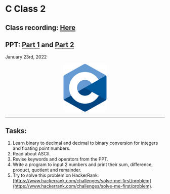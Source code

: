 # C Class 2


## Class recording: [Here](https://drive.google.com/file/d/1N3nF13g1sxA5fUlv447jJMVmfwpc6YbW/view?usp=sharing)
## PPT: [Part 1](CC_FirstYe_Class1.pdf) and [Part 2](CC_FirstYe_Class2.pdf)

January 23rd, 2022

<div align="center"><img src="../C_logo.png" alt="C language logo" height=150/></div>

<hr>

## Tasks:

1. Learn binary to decimal and decimal to binary conversion for integers and floating point numbers.
2. Read about ASCII.
3. Revise keywords and operators from the PPT.
4. Write a program to input 2 numbers and print their sum, difference, product, quotient and remainder.
5. Try to solve this problem on HackerRank: [https://www.hackerrank.com/challenges/solve-me-first/problem](https://www.hackerrank.com/challenges/solve-me-first/problem).
